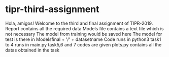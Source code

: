 # tipr-third-assignment
Hola, amigos! Welcome to the third and final assignment of TIPR-2019.
Report contains all the required data
Models file contains a text file which is not necessary
The model from training would be saved here
The model for test is there in Modelsfinal + '/' + datasetname
Code runs in python3
task1 to 4 runs in main.py 
task5,6 and 7 codes are given
plots.py contains all the datas obtained in the task
